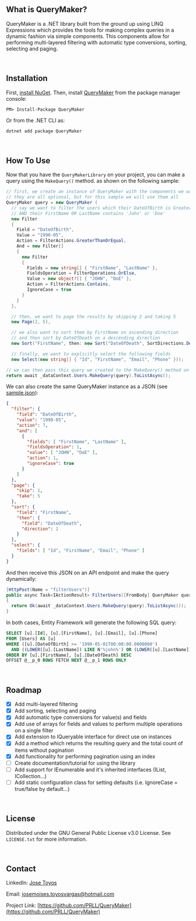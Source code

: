 ## What is QueryMaker?

QueryMaker is a .NET library built from the ground up using LINQ Expressions which provides the tools for making complex queries in a dynamic fashion via simple components. This components allow for performing multi-layered filtering with automatic type conversions, sorting, selecting and paging.

<br />



## Installation

First, [install NuGet](http://docs.nuget.org/docs/start-here/installing-nuget). Then, install [QueryMaker](https://www.nuget.org/packages/QueryMaker/) from the package manager console:

  ```
  PM> Install-Package QueryMaker
  ```

  Or from the .NET CLI as:

  ```powershell
  dotnet add package QueryMaker
  ```

<br />



## How To Use

Now that you have the `QueryMakerLibrary` on your project, you can make a query using the `MakeQuery()` method.  as shown on the following sample:

  ```csharp
  // first, we create an instance of QueryMaker with the components we want to use
  // they are all optional, but for this sample we will use them all
  QueryMaker query = new QueryMaker (
    // say we want to filter the users which their DateOfBirth is Greater Than Or Equal to May 1990
    // AND their FirstName OR LastName contains 'John' or 'Doe'
    new Filter
    {
      Field = "DateOfBirth",
      Value = "1990-05",
      Action = FilterActions.GreaterThanOrEqual,
      And = new Filter[]
      {
        new Filter
        {
          Fields = new string[] { "FirstName", "LastName" },
          FieldsOperation = FilterOperations.OrElse,
          Value = new object?[] { "JOHN", "DoE" },
          Action = FilterActions.Contains,
          IgnoreCase = true
        }
      }
    },

    // then, we want to page the results by skipping 2 and taking 5
    new Page(2, 5),

    // we also want to sort them by FirstName on ascending direction
    // and then sort by DateOfDeath on a descending direction
    new Sort("FirstName", then: new Sort("DateOfDeath", SortDirections.Descending)),

    // finally, we want to explicitly select the following fields
    new Select(new string[] { "Id", "FirstName", "Email", "Phone" }));

  // we can then pass this query we created to the MakeQuery() method on an IQueryable instance
  return await _dataContext.Users.MakeQuery(query).ToListAsync();
  ```

We can also create the same QueryMaker instance as a JSON (see [sample.json](https://github.com/PRLL/QueryMaker/blob/main/sample.json)):

  ```json
  {
    "filter": {
      "field": "DateOfBirth",
      "value": "1990-05",
      "action": 7,
      "and": [
        {
          "fields": [ "FirstName", "LastName" ],
          "fieldsOperation": 1,
          "value": [ "JOHN", "DoE" ],
          "action": 1,
          "ignoreCase": true
        }
      ]
    },
    "page": {
      "skip": 1,
      "take": 5
    },
    "sort": {
      "field": "FirstName",
      "then": {
        "field": "DateOfDeath",
        "direction": 2
      }
    },
    "select": {
      "fields": [ "Id", "FirstName", "Email", "Phone" ]
    }
  }
  ```

And then receive this JSON on an API endpoint and make the query dynamically:

  ```csharp
  [HttpPost(Name = "filterUsers")]
  public async Task<IActionResult> FilterUsers([FromBody] QueryMaker query)
  {
    return Ok(await _dataContext.Users.MakeQuery(query).ToListAsync());
  }
  ```

In both cases, Entity Framework will generate the following SQL query:

  ```sql
  SELECT [u].[Id], [u].[FirstName], [u].[Email], [u].[Phone]
  FROM [Users] AS [u]
  WHERE ([u].[DateOfBirth] >= '1990-05-01T00:00:00.0000000')
    AND ((LOWER([u].[LastName]) LIKE N'%john%') OR (LOWER([u].[LastName]) LIKE N'%doe%'))
  ORDER BY [u].[FirstName], [u].[DateOfDeath] DESC
  OFFSET @__p_0 ROWS FETCH NEXT @__p_1 ROWS ONLY
  ```

<br />



## Roadmap

- [x] Add multi-layered filtering
- [x] Add sorting, selecting and paging
- [x] Add automatic type conversions for value(s) and fields
- [x] Add use of arrays for fields and values to perform multiple operations on a single filter
- [x] Add extension to IQueryable interface for direct use on instances
- [x] Add a method which returns the resulting query and the total count of items without pagination
- [x] Add functionality for performing pagination using an index
- [ ] Create documentation/tutorial for using the library
- [ ] Add support for IEnumerable and it's inherited interfaces (IList, ICollection...)
- [ ] Add static configuration class for setting defaults (i.e. IgnoreCase = true/false by default...)

<br />



## License

Distributed under the GNU General Public License v3.0 License. See `LICENSE.txt` for more information.

<br />



## Contact

LinkedIn: [Jose Toyos](https://www.linkedin.com/in/jose-moises-toyos-vargas-868119182/)

Email: josemoises.toyosvargas@hotmail.com

Project Link: [https://github.com/PRLL/QueryMaker](https://github.com/PRLL/QueryMaker)
